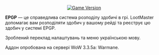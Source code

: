 <div align="center">

[![Game Version](https://img.shields.io/badge/wow-3.3.5-blue.svg)](https://www.warmane.com)

</div>

**EPGP** — це справедлива система розподілу здобичі в грі. LootMaster допомагає вам розподіляти здобич у вашому рейді та реєструє цю здобич у системі EPGP.

Зроблений переклад налаштувань та меню українською мову.

Аддон опробована на сервері WoW 3.3.5a: Warmane.


